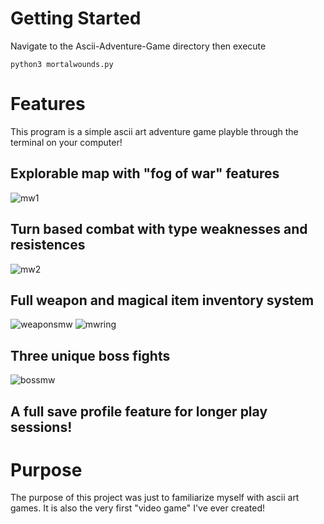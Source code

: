 # Getting Started

Navigate to the Ascii-Adventure-Game directory then execute
```
python3 mortalwounds.py
```

# Features
This program is a simple ascii art adventure game playble through the terminal on your computer!



## Explorable map with "fog of war" features
![mw1](https://user-images.githubusercontent.com/102607803/189463376-2de22903-e654-4644-85b8-e28ed7ae2e91.png)



## Turn based combat with type weaknesses and resistences
![mw2](https://user-images.githubusercontent.com/102607803/189463391-43626f92-f872-46d7-a547-68b523db02a7.png)



## Full weapon and magical item inventory system
![weaponsmw](https://user-images.githubusercontent.com/102607803/189463485-56f22928-6633-4b8d-a981-815a2604dccb.png)
![mwring](https://user-images.githubusercontent.com/102607803/189463487-24a31c6b-2c6f-4885-9d2b-0067c78ae263.png)



## Three unique boss fights
![bossmw](https://user-images.githubusercontent.com/102607803/189463501-b8ce63b3-6f0a-42c9-a806-e3575fd34ac8.png)



## A full save profile feature for longer play sessions!

# Purpose

The purpose of this project was just to familiarize myself with ascii art games. It is also the very first "video game" I've ever created!
